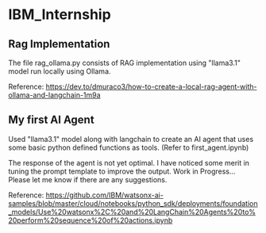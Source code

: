 # IBM_Internship

## Rag Implementation

The file rag_ollama.py consists of RAG implementation using "llama3.1" model run locally using Ollama.

Reference: https://dev.to/dmuraco3/how-to-create-a-local-rag-agent-with-ollama-and-langchain-1m9a

## My first AI Agent

Used "llama3.1" model along with langchain to create an AI agent that uses some basic python defined functions as tools. (Refer to first_agent.ipynb)

The response of the agent is not yet optimal. I have noticed some merit in tuning the prompt template to improve the output. Work in Progress... Please let me know if there are any suggestions.

Reference: https://github.com/IBM/watsonx-ai-samples/blob/master/cloud/notebooks/python_sdk/deployments/foundation_models/Use%20watsonx%2C%20and%20LangChain%20Agents%20to%20perform%20sequence%20of%20actions.ipynb
